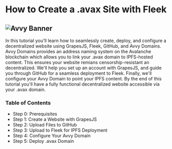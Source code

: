 # How to Create a .avax Site with Fleek
![Avvy Banner](https://raw.githubusercontent.com/k0d3x8its/build-avax-site/refs/heads/master/src/assets/avvy-site-banner.PNG)
---
In this tutorial you'll learn how to seamlessly create, deploy, and configure a decentralized website using GrapesJS, Fleek, GitHub, and Avvy Domains. Avvy Domains provides an address naming system on the Avalanche blockchain which allows you to link your .avax domain to IPFS-hosted content. This ensures your website remians censorship-resistant an decentralized. We'll help you set up an account with GrapesJS, and guide you through GitHub for a seamless deployment to Fleek. Finally, we'll configure your Avvy Domain to point your IPFS content. By the end of this tutorial you'll have a fully functional decentralized website accessible via your .avax domain.

### Table of Contents
- Step 0: Prerequisites
- Step 1: Create a Website with GrapesJS
- Step 2: Upload Files to GitHub
- Step 3: Upload to Fleek for IPFS Deployment
- Step 4: Configure Your Avvy Domain
- Step 5: Deploy .avax Domain